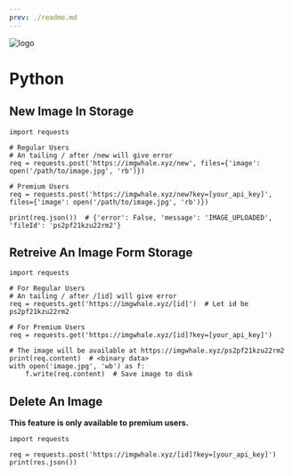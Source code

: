 ```yaml
---
prev: ./readme.md
---
```


![logo](https://www.python.org/static/favicon.ico)

# Python

## New Image In Storage

```python{3-5,7-8}
import requests

# Regular Users
# An tailing / after /new will give error
req = requests.post('https://imgwhale.xyz/new', files={'image': open('/path/to/image.jpg', 'rb')})

# Premium Users
req = requests.post('https://imgwhale.xyz/new?key=[your_api_key]', files={'image': open('/path/to/image.jpg', 'rb')})

print(req.json())  # {'error': False, 'message': 'IMAGE_UPLOADED', 'fileId': 'ps2pf21kzu22rm2'}
```

## Retreive An Image Form Storage

```python{3-5,7-8,10}
import requests

# For Regular Users
# An tailing / after /[id] will give error
req = requests.get('https://imgwhale.xyz/[id]')  # Let id be ps2pf21kzu22rm2

# For Premium Users
req = requests.get('https://imgwhale.xyz/[id]?key=[your_api_key]')

# The image will be available at https://imgwhale.xyz/ps2pf21kzu22rm2
print(req.content)  # <binary data>
with open('image.jpg', 'wb') as f:
    f.write(req.content)  # Save image to disk
```

## Delete An Image

**This feature is only available to premium users.**

```python{3}
import requests

req = requests.post('https://imgwhale.xyz/[id]?key=[your_api_key]')
print(res.json())
```
